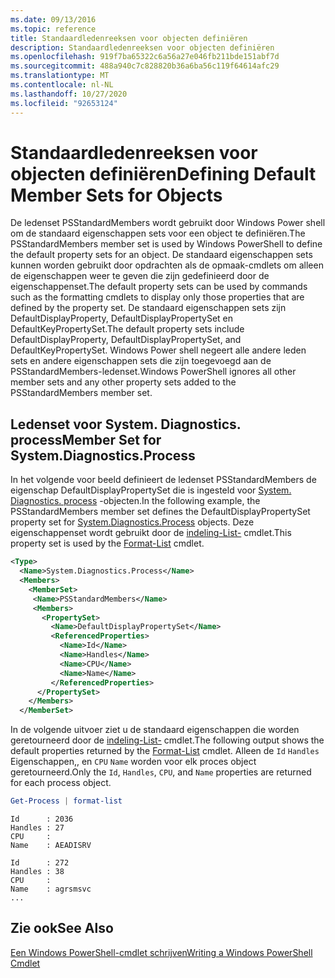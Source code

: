 ```yaml
---
ms.date: 09/13/2016
ms.topic: reference
title: Standaardledenreeksen voor objecten definiëren
description: Standaardledenreeksen voor objecten definiëren
ms.openlocfilehash: 919f7ba65322c6a56a27e046fb211bde151abf7d
ms.sourcegitcommit: 488a940c7c828820b36a6ba56c119f64614afc29
ms.translationtype: MT
ms.contentlocale: nl-NL
ms.lasthandoff: 10/27/2020
ms.locfileid: "92653124"
---
```

# <a name="defining-default-member-sets-for-objects"></a><span data-ttu-id="37664-103">Standaardledenreeksen voor objecten definiëren</span><span class="sxs-lookup"><span data-stu-id="37664-103">Defining Default Member Sets for Objects</span></span>

<span data-ttu-id="37664-104">De ledenset PSStandardMembers wordt gebruikt door Windows Power shell om de standaard eigenschappen sets voor een object te definiëren.</span><span class="sxs-lookup"><span data-stu-id="37664-104">The PSStandardMembers member set is used by Windows PowerShell to define the default property sets for an object.</span></span> <span data-ttu-id="37664-105">De standaard eigenschappen sets kunnen worden gebruikt door opdrachten als de opmaak-cmdlets om alleen de eigenschappen weer te geven die zijn gedefinieerd door de eigenschappenset.</span><span class="sxs-lookup"><span data-stu-id="37664-105">The default property sets can be used by commands such as the formatting cmdlets to display only those properties that are defined by the property set.</span></span> <span data-ttu-id="37664-106">De standaard eigenschappen sets zijn DefaultDisplayProperty, DefaultDisplayPropertySet en DefaultKeyPropertySet.</span><span class="sxs-lookup"><span data-stu-id="37664-106">The default property sets include DefaultDisplayProperty, DefaultDisplayPropertySet, and DefaultKeyPropertySet.</span></span> <span data-ttu-id="37664-107">Windows Power shell negeert alle andere leden sets en andere eigenschappen sets die zijn toegevoegd aan de PSStandardMembers-ledenset.</span><span class="sxs-lookup"><span data-stu-id="37664-107">Windows PowerShell ignores all other member sets and any other property sets added to the PSStandardMembers member set.</span></span>

## <a name="member-set-for-systemdiagnosticsprocess"></a><span data-ttu-id="37664-108">Ledenset voor System. Diagnostics. process</span><span class="sxs-lookup"><span data-stu-id="37664-108">Member Set for System.Diagnostics.Process</span></span>

<span data-ttu-id="37664-109">In het volgende voor beeld definieert de ledenset PSStandardMembers de eigenschap DefaultDisplayPropertySet die is ingesteld voor [System. Diagnostics. process](/dotnet/api/System.Diagnostics.Process) -objecten.</span><span class="sxs-lookup"><span data-stu-id="37664-109">In the following example, the PSStandardMembers member set defines the DefaultDisplayPropertySet property set for [System.Diagnostics.Process](/dotnet/api/System.Diagnostics.Process) objects.</span></span> <span data-ttu-id="37664-110">Deze eigenschappenset wordt gebruikt door de [indeling-List-](/powershell/module/Microsoft.PowerShell.Utility/Format-List) cmdlet.</span><span class="sxs-lookup"><span data-stu-id="37664-110">This property set is used by the [Format-List](/powershell/module/Microsoft.PowerShell.Utility/Format-List) cmdlet.</span></span>

```xml
<Type>
  <Name>System.Diagnostics.Process</Name>
  <Members>
    <MemberSet>
     <Name>PSStandardMembers</Name>
     <Members>
       <PropertySet>
         <Name>DefaultDisplayPropertySet</Name>
         <ReferencedProperties>
           <Name>Id</Name>
           <Name>Handles</Name>
           <Name>CPU</Name>
           <Name>Name</Name>
         </ReferencedProperties>
      </PropertySet>
    </Members>
  </MemberSet>
```

<span data-ttu-id="37664-111">In de volgende uitvoer ziet u de standaard eigenschappen die worden geretourneerd door de [indeling-List-](/powershell/module/Microsoft.PowerShell.Utility/Format-List) cmdlet.</span><span class="sxs-lookup"><span data-stu-id="37664-111">The following output shows the default properties returned by the [Format-List](/powershell/module/Microsoft.PowerShell.Utility/Format-List) cmdlet.</span></span> <span data-ttu-id="37664-112">Alleen de `Id` `Handles` Eigenschappen,, en `CPU` `Name` worden voor elk proces object geretourneerd.</span><span class="sxs-lookup"><span data-stu-id="37664-112">Only the `Id`, `Handles`, `CPU`, and `Name` properties are returned for each process object.</span></span>

```powershell
Get-Process | format-list
```

```output
Id      : 2036
Handles : 27
CPU     :
Name    : AEADISRV

Id      : 272
Handles : 38
CPU     :
Name    : agrsmsvc
...
```

## <a name="see-also"></a><span data-ttu-id="37664-113">Zie ook</span><span class="sxs-lookup"><span data-stu-id="37664-113">See Also</span></span>

[<span data-ttu-id="37664-114">Een Windows PowerShell-cmdlet schrijven</span><span class="sxs-lookup"><span data-stu-id="37664-114">Writing a Windows PowerShell Cmdlet</span></span>](./writing-a-windows-powershell-cmdlet.md)
